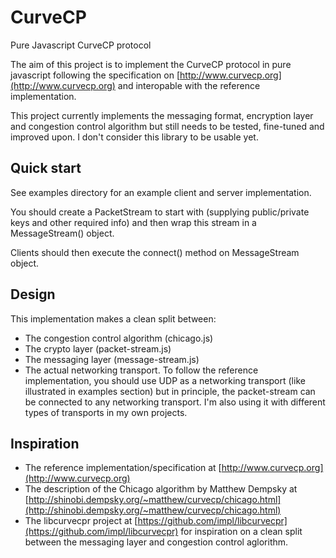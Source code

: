# CurveCP

Pure Javascript CurveCP protocol

The aim of this project is to implement the CurveCP protocol in pure javascript following the specification on [http://www.curvecp.org](http://www.curvecp.org) and interopable with the reference implementation.

This project currently implements the messaging format, encryption layer and congestion control algorithm but still needs to be tested, fine-tuned and improved upon. I don't consider this library to be usable yet.

## Quick start

See examples directory for an example client and server implementation.

You should create a PacketStream to start with (supplying public/private keys and other required info) and then wrap this stream in a MessageStream() object.

Clients should then execute the connect() method on MessageStream object.

## Design

This implementation makes a clean split between:

* The congestion control algorithm (chicago.js)
* The crypto layer (packet-stream.js)
* The messaging layer (message-stream.js)
* The actual networking transport. To follow the reference implementation, you should use UDP as a networking transport (like illustrated in examples section) but in principle, the packet-stream can be connected to any networking transport. I'm also using it with different types of transports in my own projects.

## Inspiration

* The reference implementation/specification at [http://www.curvecp.org](http://www.curvecp.org)
* The description of the Chicago algorithm by Matthew Dempsky at [http://shinobi.dempsky.org/~matthew/curvecp/chicago.html](http://shinobi.dempsky.org/~matthew/curvecp/chicago.html)
* The libcurvecpr project at [https://github.com/impl/libcurvecpr](https://github.com/impl/libcurvecpr) for inspiration on a clean split between the messaging layer and congestion control aglorithm.
